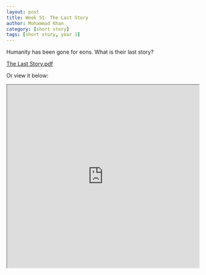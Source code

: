 ```yaml
---
layout: post
title: Week 51- The Last Story
author: Mohammad Khan
category: [short story]
tags: [short story, year 1]
---
```

Humanity has been gone for eons. What is their last story?


<p><a href="https://drive.google.com/file/d/1SvUrO-mKVt2LY0fETAaLD5Q8gMGJoI78/view?usp=sharing">
The Last Story.pdf</a></p>


Or view it below: 
<!-- <embed src="https://drive.google.com/file/d/1mrL8nISYXGzBGAjVw-4hgwagVCEkNMaT/view?usp=sharing#toolbar=0" width="800px" height="2100px" /> -->
<iframe src="https://drive.google.com/file/d/1SvUrO-mKVt2LY0fETAaLD5Q8gMGJoI78/preview" width="100%" height="480" allow="autoplay"></iframe>